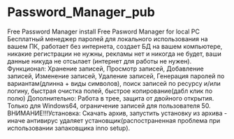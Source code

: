 # Password_Manager_pub
Free Password Manager install
Free Pasword Manager for local PC
Бесплатный менеджер паролей для локального использования на вашем ПК, работает без интернета, создает БД на вашем компьютере, никакие регистрации не нужны, рекламы нет и никогда не будет, ваши данные никуда не отсылает (интернет для работы не нужен).
Функционал: Хранение записей, Просмотр записей, Добавление записей, Изменение записей, Удаление записей, Генерация паролей по вариантам(длинна + виды символов), поиск записей по ресурсу и/или логину, быстрая очистка полей, быстрое копирование(дабл клик по полю)
Дополнительно: Работа в трее, защита от двойного открытия.
Только для Windows64, ограничение записей для пользователя 50.
ВНИМАНИЕ!!!Установка: Скачать архив, запустить установку из архива - иначе антивирус удаляет установщик(распостраненная проблема при использовании запаковщика inno setup).
